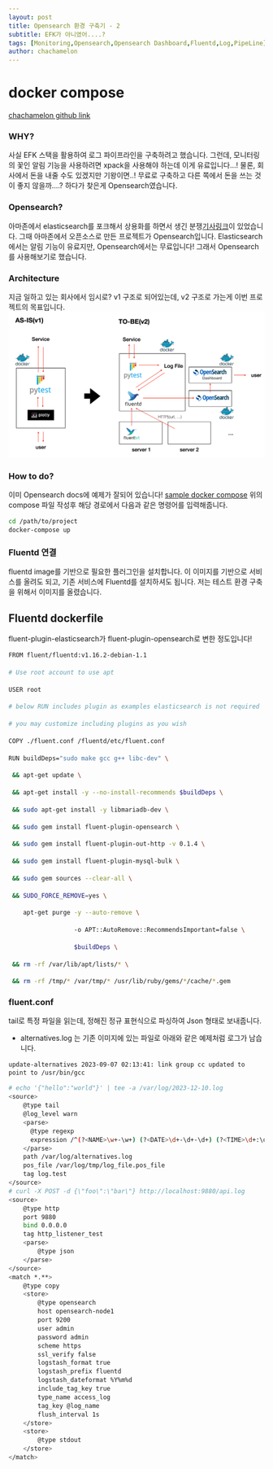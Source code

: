 ```yaml
---
layout: post
title: Opensearch 환경 구축기 - 2
subtitle: EFK가 아니였어....?
tags: [Monitoring,Opensearch,Opensearch Dashboard,Fluentd,Log,PipeLine]
author: chachamelon
---
```

# docker compose
[chachamelon github link](https://github.com/chachamelon/Opensearch-stack)

### WHY?
사실 EFK 스택을 활용하여 로그 파이프라인을 구축하려고 했습니다. 그런데, 모니터링의 꽃인 알림 기능을 사용하려면 xpack을 사용해야 하는데 이게 유료입니다...!
물론, 회사에서 돈을 내줄 수도 있겠지만 기왕이면..! 무료로 구축하고 다른 쪽에서 돈을 쓰는 것이 좋지 않을까....? 하다가 찾은게 Opensearch였습니다.

### Opensearch?
아마존에서 elasticsearch를 포크해서 상용화를 하면서 생긴 분쟁[기사링크](https://www.ddaily.co.kr/page/view/2021013120111791417)이 있었습니다.
그때 아마존에서 오픈소스로 만든 프로젝트가 Opensearch입니다. Elasticsearch에서는 알림 기능이 유료지만, Opensearch에서는 무료입니다!
그래서 Opensearch를 사용해보기로 했습니다.

### Architecture
지금 일하고 있는 회사에서 임시로? v1 구조로 되어있는데, v2 구조로 가는게 이번 프로젝트의 목표입니다.
![img.png](../assets/img/oepnsearch_architecture.png)

### How to do?
이미 Opensearch docs에 예제가 잘되어 있습니다!
[sample docker compose](https://opensearch.org/docs/latest/install-and-configure/install-opensearch/docker/#sample-docker-composeyml)
위의 compose 파일 작성후 해당 경로에서 다음과 같은 명령어를 입력해줍니다.

```bash
cd /path/to/project
docker-compose up
```

### Fluentd 연결
fluentd image를 기반으로 필요한 플러그인을 설치합니다. 이 이미지를 기반으로 서비스를 올려도 되고, 기존 서비스에 Fluentd를 설치하셔도 됩니다.
저는 테스트 환경 구축을 위해서 이미지를 올렸습니다.

## Fluentd dockerfile
fluent-plugin-elasticsearch가 fluent-plugin-opensearch로 변한 정도입니다!

```bash
FROM fluent/fluentd:v1.16.2-debian-1.1

# Use root account to use apt

USER root

# below RUN includes plugin as examples elasticsearch is not required

# you may customize including plugins as you wish

COPY ./fluent.conf /fluentd/etc/fluent.conf

RUN buildDeps="sudo make gcc g++ libc-dev" \

 && apt-get update \

 && apt-get install -y --no-install-recommends $buildDeps \

 && sudo apt-get install -y libmariadb-dev \

 && sudo gem install fluent-plugin-opensearch \

 && sudo gem install fluent-plugin-out-http -v 0.1.4 \

 && sudo gem install fluent-plugin-mysql-bulk \

 && sudo gem sources --clear-all \

 && SUDO_FORCE_REMOVE=yes \

    apt-get purge -y --auto-remove \

                  -o APT::AutoRemove::RecommendsImportant=false \

                  $buildDeps \

 && rm -rf /var/lib/apt/lists/* \

 && rm -rf /tmp/* /var/tmp/* /usr/lib/ruby/gems/*/cache/*.gem
```

### fluent.conf

tail로 특정 파일을 읽는데, 정해진 정규 표현식으로 파싱하여 Json 형태로 보내줍니다.
- alternatives.log 는 기존 이미지에 있는 파일로 아래와 같은 예제처럼 로그가 남습니다.
```
update-alternatives 2023-09-07 02:13:41: link group cc updated to point to /usr/bin/gcc
```

```bash
# echo '{"hello":"world"}' | tee -a /var/log/2023-12-10.log
<source>
    @type tail
    @log_level warn
    <parse>
      @type regexp
      expression /^(?<NAME>\w+-\w+) (?<DATE>\d+-\d+-\d+) (?<TIME>\d+:\d+:\d+): (?<MESSAGE>.*)$/
    </parse>
    path /var/log/alternatives.log
    pos_file /var/log/tmp/log_file.pos_file
    tag log.test
</source>
# curl -X POST -d {\"foo\":\"bar\"} http://localhost:9880/api.log
<source>
    @type http
    port 9880
    bind 0.0.0.0
    tag http_listener_test
    <parse>
        @type json
    </parse>
</source>
<match *.**>
    @type copy
    <store>
        @type opensearch
        host opensearch-node1
        port 9200
        user admin
        password admin
        scheme https
        ssl_verify false
        logstash_format true
        logstash_prefix fluentd
        logstash_dateformat %Y%m%d
        include_tag_key true
        type_name access_log
        tag_key @log_name
        flush_interval 1s
    </store>
    <store>
        @type stdout
    </store>
</match>
```
